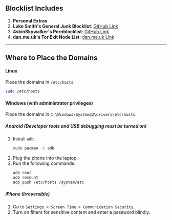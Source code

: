
## Blocklist Includes

1. **Personal Extras**
2. **Luke Smith's General Junk Blocklist**: [GitHub Link](https://github.com/LukeSmithxyz/etc/blob/master/ips)
3. **4skinSkywalker's Pornblocklist**: [GitHub Link](https://github.com/4skinSkywalker/Anti-Porn-HOSTS-File/blob/master/HOSTS.txt)
4. **dan.me.uk's Tor Exit Node List**: [dan.me.uk Link](https://www.dan.me.uk/torlist/?full)

---

## Where to Place the Domains

#### Linux
Place the domains in `/etc/hosts`:
```bash
sudo /etc/hosts
```

#### Windows (with administrator privileges)
Place the domains in `C:\Windows\System32\drivers\etc\hosts`.

##### Android (Developer tools and USB debugging must be turned on)
1. Install `adb`:
   ```bash
   sudo pacman -S adb
   ```
2. Plug the phone into the laptop.
3. Run the following commands:
   ```bash
   adb root
   adb remount
   adb push /etc/hosts /system/etc
   ```

##### iPhone (Irreversible)
1. Go to `Settings > Screen Time > Communication Security`.
2. Turn on filters for sensitive content and enter a password blindly.
